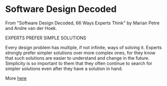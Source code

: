 # Software Design Decoded

From "Software Design Decoded, 66 Ways Experts Think"
by Marian Petre and Andre van der Hoek.


EXPERTS PREFER
SIMPLE SOLUTIONS

Every design problem has multiple, if not infinite, ways
of solving it. Experts strongly prefer simpler solutions
over more complex ones, for they know that such
solutions are easier to understand and change in the
future. Simplicity is so important to them that they
often continue to search for simpler solutions even after
they have a solution in hand.

More [here]()
